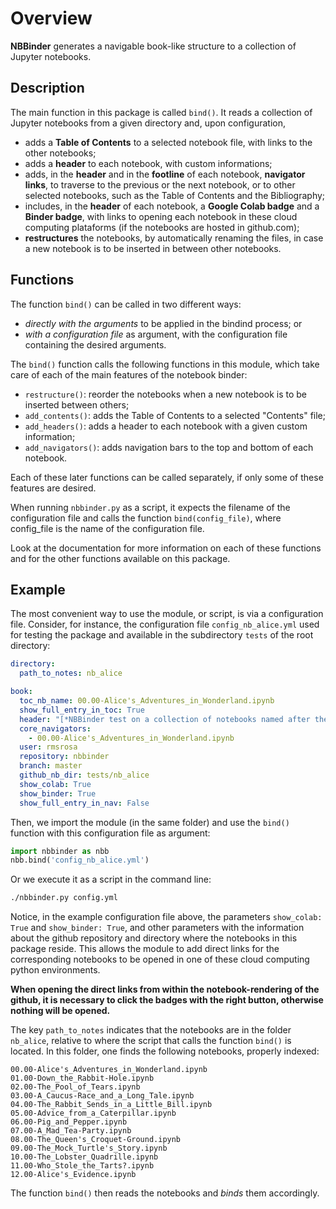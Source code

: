 # Overview

**NBBinder** generates a navigable book-like structure to a collection of Jupyter notebooks.

## Description

The main function in this package is called `bind()`. It reads a collection of Jupyter notebooks from a given directory and, upon configuration,

- adds a **Table of Contents** to a selected notebook file, with links to the other notebooks;
- adds a **header** to each notebook, with custom informations;
- adds, in the **header** and in the **footline** of each notebook, **navigator links**, to traverse  to the previous or the next notebook, or to other selected notebooks, such as the Table of Contents and the Bibliography;
- includes, in the **header** of each notebook, a **Google Colab badge** and a **Binder badge**, with links to opening each notebook in these cloud computing plataforms (if the notebooks are hosted in github.com);
- **restructures** the notebooks, by automatically renaming the files, in case a new notebook is to be inserted in between other notebooks.

## Functions

The function `bind()` can be called in two different ways:

- *directly with the arguments* to be applied in the bindind process; or
- *with a configuration file* as argument, with the configuration file containing the desired arguments.

The `bind()` function calls the following functions in this module, which take care of each of the main features of the notebook binder:

- `restructure()`: reorder the notebooks when a new notebook is to be inserted between others;
- `add_contents()`: adds the Table of Contents to a selected "Contents" file;
- `add_headers()`: adds a header to each notebook with a given custom information;
- `add_navigators()`: adds navigation bars to the top and bottom of each notebook.

Each of these later functions can be called separately, if only some of these features are desired.

When running `nbbinder.py` as a script, it expects the filename of the configuration file and calls the function `bind(config_file)`, where config_file is the name of the configuration file.

Look at the documentation for more information on each of these functions and for the other functions available on this package.

## Example

The most convenient way to use the module, or script, is via a configuration file. Consider, for instance, the configuration file `config_nb_alice.yml` used for testing the package and available in the subdirectory `tests` of the root directory:

```yaml
directory:
  path_to_notes: nb_alice

book:
  toc_nb_name: 00.00-Alice's_Adventures_in_Wonderland.ipynb
  show_full_entry_in_toc: True
  header: "[*NBBinder test on a collection of notebooks named after the chapters of 'Alice's Adventures in Wonderland'*](https://github.com/rmsrosa/nbbinder)*"
  core_navigators:
    - 00.00-Alice's_Adventures_in_Wonderland.ipynb
  user: rmsrosa
  repository: nbbinder
  branch: master
  github_nb_dir: tests/nb_alice
  show_colab: True
  show_binder: True
  show_full_entry_in_nav: False
```

Then, we import the module (in the same folder) and use the `bind()` function with this configuration file as argument:

```python
import nbbinder as nbb
nbb.bind('config_nb_alice.yml')
```

Or we execute it as a script in the command line:

```bash
./nbbinder.py config.yml
```

Notice, in the example configuration file above, the parameters `show_colab: True` and `show_binder: True`, and other parameters with the information about the github repository and directory where the notebooks in this package reside. This allows the module to add direct links for the corresponding notebooks to be opened in one of these cloud computing python environments.

**When opening the direct links from within the notebook-rendering of the github, it is necessary to click the badges with the right button, otherwise nothing will be opened.**

The key `path_to_notes` indicates that the notebooks are in the folder `nb_alice`, relative to where the script that calls the function `bind()` is located. In this folder, one finds the following notebooks, properly indexed:

```text
00.00-Alice's_Adventures_in_Wonderland.ipynb
01.00-Down_the_Rabbit-Hole.ipynb
02.00-The_Pool_of_Tears.ipynb
03.00-A_Caucus-Race_and_a_Long_Tale.ipynb
04.00-The_Rabbit_Sends_in_a_Little_Bill.ipynb
05.00-Advice_from_a_Caterpillar.ipynb
06.00-Pig_and_Pepper.ipynb
07.00-A_Mad_Tea-Party.ipynb
08.00-The_Queen's_Croquet-Ground.ipynb
09.00-The_Mock_Turtle's_Story.ipynb
10.00-The_Lobster_Quadrille.ipynb
11.00-Who_Stole_the_Tarts?.ipynb
12.00-Alice's_Evidence.ipynb
```

The function `bind()` then reads the notebooks and *binds* them accordingly.